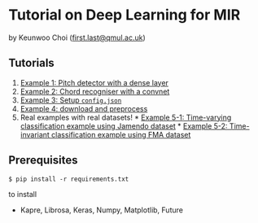 # Tutorial on Deep Learning for MIR

by Keunwoo Choi (first.last@qmul.ac.uk)

## Tutorials
  1. [Example 1: Pitch detector with a dense layer](https://github.com/keunwoochoi/mir_deepnet_tutorial/blob/master/Example%201%20-%20a%20pitch%20detection%20network%20with%20Dense%20layers.ipynb)
  2. [Example 2: Chord recogniser with a convnet](https://github.com/keunwoochoi/mir_deepnet_tutorial/blob/master/Example%202%20-%20a%20chord%20recognition%20network%20with%20Convolutional%20layers.ipynb)
  3. [Example 3: Setup `config.json`](https://github.com/keunwoochoi/mir_deepnet_tutorial/blob/master/Example_3.py)
  4. [Example 4: download and preprocess](https://github.com/keunwoochoi/mir_deepnet_tutorial/blob/master/Example_4.py)
  5. Real examples with real datasets!
    * [Example 5-1: Time-varying classification example using Jamendo dataset](https://github.com/keunwoochoi/mir_deepnet_tutorial/blob/master/Example_5-1.py)
    * [Example 5-2: Time-invariant classification example using FMA dataset](https://github.com/keunwoochoi/mir_deepnet_tutorial/blob/master/Example_5-2.py)

## Prerequisites
   ```
   $ pip install -r requirements.txt
   ```
   to install
  * Kapre, Librosa, Keras, Numpy, Matplotlib, Future


